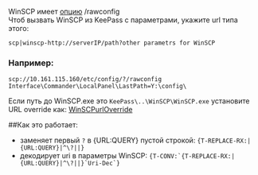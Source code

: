 WinSCP имеет  [опцию](https://winscp.net/eng/docs/rawconfig) /rawconfig   
Чтоб вызвать WinSCP из KeePass с параметрами, укажите url типа этого:
```
scp|winscp-http://serverIP/path?other parametrs for WinSCP
```
### Например:
```
scp://10.161.115.160/etc/config/?/rawconfig Interface\Commander\LocalPanel\LastPath=Y:\config\
```
Если путь до  WinSCP.exe это ```KeePass\..\WinSCP\WinSCP.exe```
установите URL override как: [WinSCPurlOverride](https://github.com/abakum/KeePassURLOverride/blob/main/WinSCPurlOverride)   

##Как это работает:
- заменяет первый ```?``` в {URL:QUERY} пустой строкой: ```{T-REPLACE-RX:|{URL:QUERY}|^\?||}```
- декодирует uri в параметры WinSCP: ```{T-CONV:`{T-REPLACE-RX:|{URL:QUERY}|^\?||}`Uri-Dec`}```
